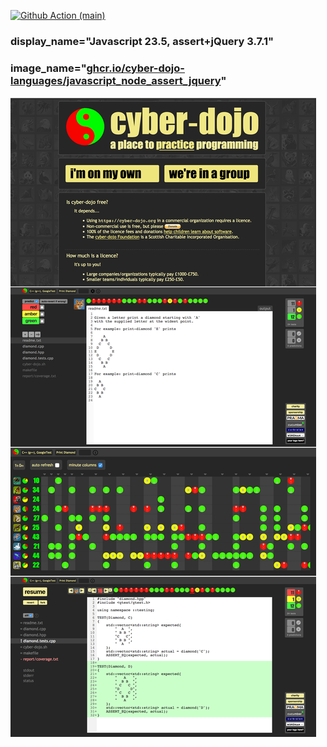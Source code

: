 [![Github Action (main)](https://github.com/cyber-dojo-start-points/javascript-assert-jquery/actions/workflows/main.yml/badge.svg)](https://github.com/cyber-dojo-start-points/javascript-assert-jquery/actions)

### display_name="Javascript 23.5, assert+jQuery 3.7.1"
### image_name="[ghcr.io/cyber-dojo-languages/javascript_node_assert_jquery](https://github.com/cyber-dojo-languages/javascript-assert-jquery/pkgs/container/javascript_node_assert_jquery)"

![cyber-dojo.org home page](https://github.com/cyber-dojo/cyber-dojo/blob/master/shared/home_page_snapshot.png)
